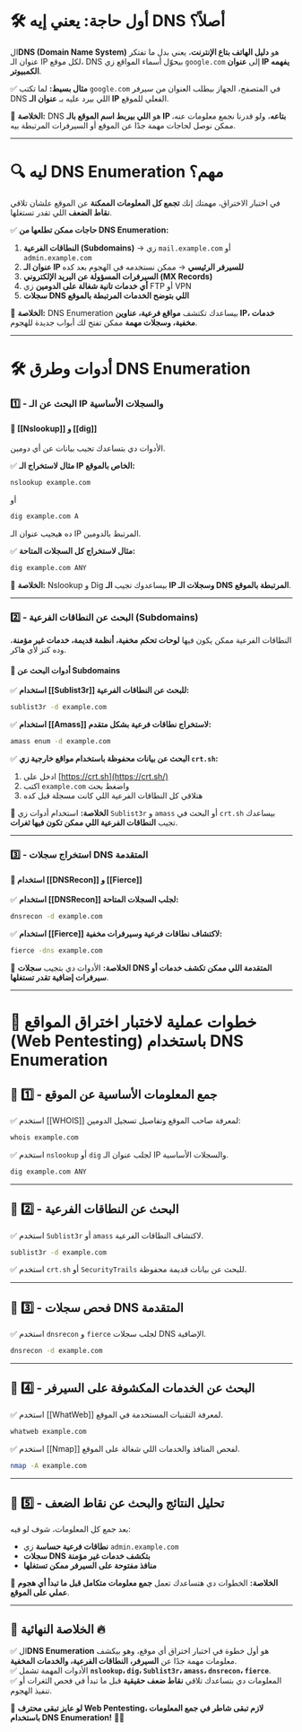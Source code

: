 
# **🛠️ أول حاجة: يعني إيه DNS أصلاً؟**

ال**DNS (Domain Name System)** هو **دليل الهاتف بتاع الإنترنت**، يعني بدل ما تفتكر عنوان الـ IP لكل موقع، DNS بيحوّل أسماء المواقع زي `google.com` إلى **عنوان IP يفهمه الكمبيوتر**.

✅ **مثال بسيط:** لما تكتب `google.com` في المتصفح، الجهاز بيطلب العنوان من سيرفر DNS اللي بيرد عليه بـ **عنوان الـ IP** الفعلي للموقع.

🔹 **الخلاصة:** DNS هو **اللي بيربط اسم الموقع بالـ IP بتاعه**، ولو قدرنا نجمع معلومات عنه، ممكن نوصل لحاجات مهمة جدًا عن الموقع أو السيرفرات المرتبطة بيه.

---

# **🔍 ليه DNS Enumeration مهم؟**

في اختبار الاختراق، مهمتك إنك **تجمع كل المعلومات الممكنة** عن الموقع علشان تلاقي **نقاط الضعف** اللي تقدر تستغلها.

✅ **حاجات ممكن تطلعها من DNS Enumeration:**

1. **النطاقات الفرعية (Subdomains)** → زي `mail.example.com` أو `admin.example.com`
2. **عنوان الـ IP للسيرفر الرئيسي** → ممكن نستخدمه في الهجوم بعد كده
3. **السيرفرات المسؤولة عن البريد الإلكتروني (MX Records)**
4. **أي خدمات تانية شغالة على الدومين** زي FTP أو VPN
5. **سجلات DNS اللي بتوضح الخدمات المرتبطة بالموقع**

🔹 **الخلاصة:** DNS Enumeration بيساعدك تكتشف **مواقع فرعية، عناوين IP، خدمات مخفية، وسجلات مهمة** ممكن تفتح لك أبواب جديدة للهجوم.

---

# **🛠️ أدوات وطرق DNS Enumeration**

### **1️⃣ - البحث عن الـ IP والسجلات الأساسية**

#### **📌 [[Nslookup]] و [[dig]]**

الأدوات دي بتساعدك تجيب بيانات عن أي دومين.

✅ **مثال لاستخراج الـ IP الخاص بالموقع:**

```bash
nslookup example.com
```

أو

```bash
dig example.com A
```

ده هيجيب عنوان الـ IP المرتبط بالدومين.

✅ **مثال لاستخراج كل السجلات المتاحة:**

```bash
dig example.com ANY
```

🔹 **الخلاصة:** Nslookup و Dig بيساعدوك تجيب **الـ IP وسجلات الـ DNS المرتبطة بالموقع**.

---

### **2️⃣ - البحث عن النطاقات الفرعية (Subdomains)**

النطاقات الفرعية ممكن يكون فيها **لوحات تحكم مخفية، أنظمة قديمة، خدمات غير مؤمنة**، وده كنز لأي هاكر.

#### **📌 أدوات البحث عن Subdomains**

✅ **استخدام [[Sublist3r]] للبحث عن النطاقات الفرعية:**

```bash
sublist3r -d example.com
```

✅ **استخدام [[Amass]] لاستخراج نطاقات فرعية بشكل متقدم:**

```bash
amass enum -d example.com
```

✅ **البحث عن بيانات محفوظة باستخدام مواقع خارجية زي `crt.sh`:**

1. ادخل على [https://crt.sh](https://crt.sh/)
2. اكتب `example.com` واضغط بحث
3. هتلاقي كل النطاقات الفرعية اللي كانت مسجلة قبل كده

🔹 **الخلاصة:** استخدام أدوات زي `Sublist3r` و `amass` أو البحث في `crt.sh` بيساعدك تجيب **النطاقات الفرعية اللي ممكن تكون فيها ثغرات**.

---

### **3️⃣ - استخراج سجلات DNS المتقدمة**

#### **📌 استخدام [[DNSRecon]] و [[Fierce]]**

✅ **استخدام [[DNSRecon]] لجلب السجلات المتاحة:**

```bash
dnsrecon -d example.com
```

✅ **استخدام [[Fierce]] لاكتشاف نطاقات فرعية وسيرفرات مخفية:**

```bash
fierce -dns example.com
```

🔹 **الخلاصة:** الأدوات دي بتجيب **سجلات DNS المتقدمة اللي ممكن تكشف خدمات أو سيرفرات إضافية تقدر تستغلها**.

---

# **🚀 خطوات عملية لاختبار اختراق المواقع (Web Pentesting) باستخدام DNS Enumeration**

## **📌 1️⃣ - جمع المعلومات الأساسية عن الموقع**

✅ استخدم [[WHOIS]] لمعرفة صاحب الموقع وتفاصيل تسجيل الدومين:

```bash
whois example.com
```

✅ استخدم `nslookup` أو `dig` لجلب عنوان الـ IP والسجلات الأساسية.

```bash
dig example.com ANY
```

---

## **📌 2️⃣ - البحث عن النطاقات الفرعية**

✅ استخدم `Sublist3r` أو `amass` لاكتشاف النطاقات الفرعية.

```bash
sublist3r -d example.com
```

✅ استخدم `crt.sh` أو `SecurityTrails` للبحث عن بيانات قديمة محفوظة.

---

## **📌 3️⃣ - فحص سجلات DNS المتقدمة**

✅ استخدم `dnsrecon` و `fierce` لجلب سجلات DNS الإضافية.

```bash
dnsrecon -d example.com
```

---

## **📌 4️⃣ - البحث عن الخدمات المكشوفة على السيرفر**

✅ استخدم [[WhatWeb]] لمعرفة التقنيات المستخدمة في الموقع.

```bash
whatweb example.com
```

✅ استخدم [[Nmap]] لفحص المنافذ والخدمات اللي شغالة على الموقع.

```bash
nmap -A example.com
```

---

## **📌 5️⃣ - تحليل النتائج والبحث عن نقاط الضعف**

بعد جمع كل المعلومات، شوف لو فيه:

- **نطاقات فرعية حساسة** زي `admin.example.com`
- **سجلات DNS بتكشف خدمات غير مؤمنة**
- **منافذ مفتوحة على السيرفر ممكن تستغلها**

🔹 **الخلاصة:** الخطوات دي هتساعدك تعمل **جمع معلومات متكامل قبل ما تبدأ أي هجوم عملي على الموقع**.

---

## **🎯 الخلاصة النهائية 🔥**

✅ ال**DNS Enumeration** هو أول خطوة في اختبار اختراق أي موقع، وهو بيكشف معلومات مهمة جدًا عن **السيرفر، النطاقات الفرعية، والخدمات المخفية**.  
✅ الأدوات المهمة تشمل **`nslookup`، `dig`، `Sublist3r`، `amass`، `dnsrecon`، `fierce`**.  
✅ المعلومات دي بتساعدك تلاقي **نقاط ضعف حقيقية** قبل ما تبدأ في فحص الثغرات أو تنفيذ الهجوم.

🚀 **لو عايز تبقى محترف Web Pentesting، لازم تبقى شاطر في جمع المعلومات باستخدام DNS Enumeration!** 💪😎